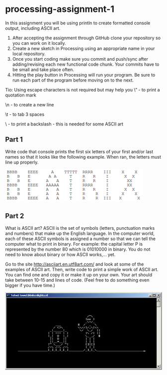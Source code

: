 # processing-assignment-1

In this assignment you will be using println to create formatted console output, including ASCII art.

1. After accepting the assignment through GitHub clone your repository so you can work on it locally.
2. Create a new sketch in Processing using an appropriate name in your local repository.
3. Once you start coding make sure you commit and push/sync after adding/revising each new functional code chunk. Your commits have to be small and take place often.
4. Hitting the play button in Processing will run your program. Be sure to run each part of the program before moving on to the next.

Tio: Using escape characters is not required but may help you
\” - to print a quotation mark

\n - to create a new line

\t - to tab 3 spaces

\\ - to print a backslash - this is needed for some ASCII art

## Part 1
Write code that console prints the first six letters of your first and/or last names so that it looks like the following example.  When ran, the letters must line up properly.

![](images/beatrix.png)

## Part 2
What is ASCII art?  ASCII is the set of symbols (letters, punctuation marks and numbers) that make up the English language.  In the computer world, each of these ASCII symbols is assigned a number so that we can tell the computer what to print in binary.  For example: the capital letter P is represented by the number 80 which is 01010000 in binary. You do not need to know about binary or how ASCII works,... yet.  

Go to the site http://asciiart.en.utf8art.com/ and look at some of the examples of ASCII art.  Then, write code to print a simple work of ASCII art. You can find one and copy it or make it up on your own. Your art should take between 10-15 and lines of code.  (Feel free to do something even bigger if you have time.)

![](images/ASCIIStarwars.jpg)
